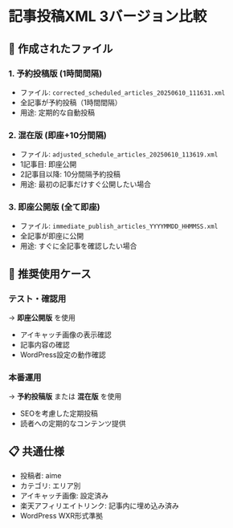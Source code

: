 # 記事投稿XML 3バージョン比較

## 📄 作成されたファイル

### 1. 予約投稿版 (1時間間隔)
- ファイル: `corrected_scheduled_articles_20250610_111631.xml`
- 全記事が予約投稿（1時間間隔）
- 用途: 定期的な自動投稿

### 2. 混在版 (即座+10分間隔)
- ファイル: `adjusted_schedule_articles_20250610_113619.xml`
- 1記事目: 即座公開
- 2記事目以降: 10分間隔予約投稿
- 用途: 最初の記事だけすぐ公開したい場合

### 3. 即座公開版 (全て即座)
- ファイル: `immediate_publish_articles_YYYYMMDD_HHMMSS.xml`
- 全記事が即座に公開
- 用途: すぐに全記事を確認したい場合

## 🎯 推奨使用ケース

### テスト・確認用
→ **即座公開版** を使用
- アイキャッチ画像の表示確認
- 記事内容の確認
- WordPress設定の動作確認

### 本番運用
→ **予約投稿版** または **混在版** を使用
- SEOを考慮した定期投稿
- 読者への定期的なコンテンツ提供

## 📋 共通仕様

- 投稿者: aime
- カテゴリ: エリア別
- アイキャッチ画像: 設定済み
- 楽天アフィリエイトリンク: 記事内に埋め込み済み
- WordPress WXR形式準拠
